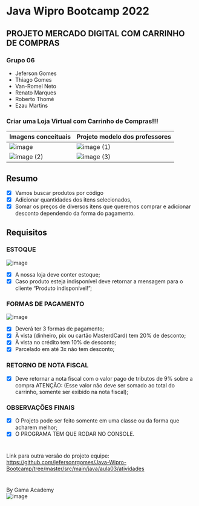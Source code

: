 # Java Wipro Bootcamp 2022

## PROJETO MERCADO DIGITAL COM CARRINHO DE COMPRAS

### Grupo 06
- Jeferson Gomes
- Thiago Gomes
- Van-Romel Neto
- Renato Marques
- Roberto Thomé
- Ezau Martins

### Criar uma Loja Virtual com Carrinho de Compras!!!

| Imagens conceituais           | Projeto modelo dos professores   |
|-------------------------------|----------------------------------|
| ![image](https://user-images.githubusercontent.com/62116170/161855103-9464995e-1a6c-4540-bc82-71112e8ace68.png)                | ![image (1)](https://user-images.githubusercontent.com/62116170/161855191-634bac05-1748-47a7-b2c0-164211bea60a.png) |
| ![image (2)](https://user-images.githubusercontent.com/62116170/161855316-a26e2a27-0375-4140-8356-4c8761d8372a.png) | ![image (3)](https://user-images.githubusercontent.com/62116170/161855443-6d8d9a25-0b21-4ffa-b02f-83069f9ad7bc.png)        |

## Resumo
- [x] Vamos buscar produtos por código
- [x] Adicionar quantidades dos itens selecionados,
- [x] Somar os preços de diversos itens que queremos comprar e adicionar desconto dependendo da forma do
  pagamento.

## Requisitos

### ESTOQUE
![image](https://user-images.githubusercontent.com/62116170/161855608-896cdeb3-9d15-4955-a3ca-d369eafa4edc.png)
- [x] A nossa loja deve conter estoque;
- [x] Caso produto esteja indisponível deve retornar a mensagem para o cliente “Produto indisponível!”;

### FORMAS DE PAGAMENTO
![image](https://user-images.githubusercontent.com/62116170/161855731-f0cbe49d-137c-45e3-a154-a960408e8343.png)
- [x] Deverá ter 3 formas de pagamento;
- [x] À vista (dinheiro, pix ou cartão MasterdCard) tem 20% de desconto;
- [x] À vista no crédito tem 10% de desconto;
- [x] Parcelado em até 3x não tem desconto;

### RETORNO DE NOTA FISCAL
- [x] Deve retornar a nota fiscal com o valor pago de tributos de 9% sobre a compra
  ATENÇÂO: (Esse valor não deve ser somado ao total do carrinho, somente ser exibido na nota fiscal);

### OBSERVAÇÕES FINAIS
- [x] O Projeto pode ser feito somente em uma classe ou da forma que acharem melhor;
- [x] O PROGRAMA TEM QUE RODAR NO CONSOLE.

# 
 Link para outra versão do projeto equipe: 
 https://github.com/jefersonrgomes/Java-Wipro-Bootcamp/tree/master/src/main/java/aula03/atividades
#

By Gama Academy
</br>
![image](https://user-images.githubusercontent.com/62116170/161855817-ce679912-87ab-44a3-8b2f-d1c3d0415708.png)
